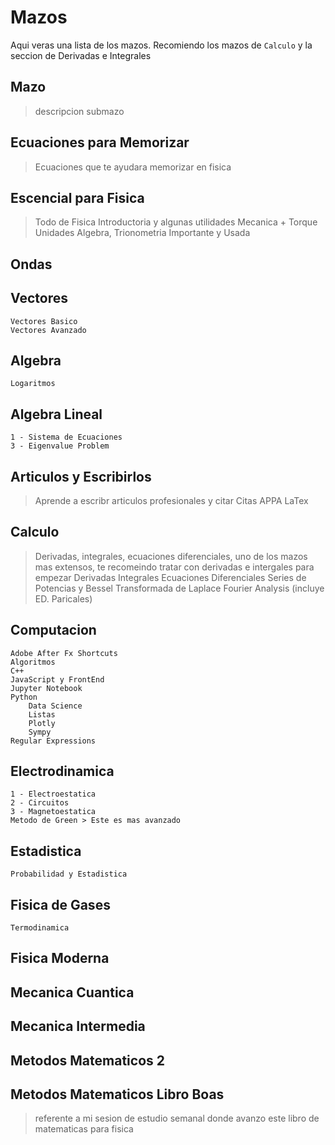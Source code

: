 # Mazos
Aqui veras una lista de los mazos. Recomiendo los mazos de `Calculo` y la seccion de Derivadas e Integrales

## Mazo
> descripcion
    submazo

## Ecuaciones para Memorizar
> Ecuaciones que te ayudara memorizar en fisica

## Escencial para Fisica
> Todo de Fisica Introductoria y algunas utilidades
    Mecanica + Torque
    Unidades
    Algebra, Trionometria Importante y Usada

## Ondas

## Vectores
    Vectores Basico
    Vectores Avanzado

## Algebra
    Logaritmos

## Algebra Lineal
    1 - Sistema de Ecuaciones
    3 - Eigenvalue Problem

## Articulos y Escribirlos
> Aprende a escribr articulos profesionales y citar
    Citas APPA
    LaTex

## Calculo
> Derivadas, integrales, ecuaciones diferenciales, uno de los mazos mas extensos, te recomeindo tratar con derivadas e intergales para empezar
    Derivadas
    Integrales
    Ecuaciones Diferenciales
        Series de Potencias y Bessel
        Transformada de Laplace
    Fourier Analysis (incluye ED. Paricales)

## Computacion
    Adobe After Fx Shortcuts
    Algoritmos
    C++
    JavaScript y FrontEnd
    Jupyter Notebook
    Python
        Data Science
        Listas
        Plotly
        Sympy
    Regular Expressions

## Electrodinamica
    1 - Electroestatica
    2 - Circuitos
    3 - Magnetoestatica
    Metodo de Green > Este es mas avanzado

## Estadistica
    Probabilidad y Estadistica

## Fisica de Gases
    Termodinamica

## Fisica Moderna

## Mecanica Cuantica

## Mecanica Intermedia

## Metodos Matematicos 2

## Metodos Matematicos Libro Boas
> referente a mi sesion de estudio semanal donde avanzo este libro de matematicas para fisica
